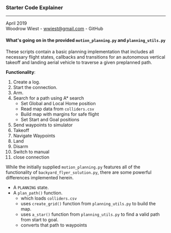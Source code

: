### Starter Code Explainer
---
April 2019\
Woodrow Wiest - wwiest@gmail.com - GitHub
#### What's going on in the provided `motion_planning.py` and `planning_utils.py`
These scripts contain a basic planning implementation that includes all necessary flight states, callbacks and transitions for an autonomous vertical takeoff and landing aerial vehicle to traverse a given preplanned path.


**Functionality**:
1. Create a log.
2. Start the connection.
3. Arm.
4. Search for a path using A* search
    - Set Global and Local Home position
    - Read map data from `colliders.csv` 
    - Build map with margins for safe flight
    - Set Start and Goal positions
5. Send waypoints to simulator
6. Takeoff
7. Navigate Waypoints 
8. Land
9. Disarm
10. Switch to manual
11. close connection

While the initially supplied `motion_planning.py` features all of the functionality of `backyard_flyer_solution.py`, there are some powerful differences implemented herein.

- A `PLANNING` state.
- A `plan_path()` function.
    - which loads `colliders.csv`
    - uses `create_grid()` function from `planning_utils.py` to build the map.
    - uses `a_star()` function from `planning_utils.py` to find a valid path from start to goal.
    - converts that path to waypoints